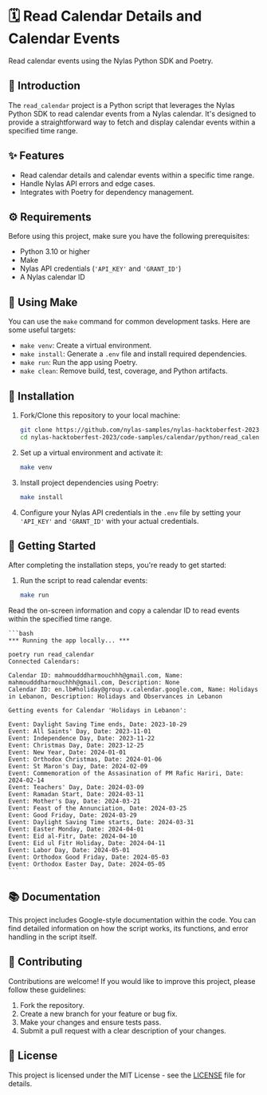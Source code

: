 # 🗓️ Read Calendar Details and Calendar Events

Read calendar events using the Nylas Python SDK and Poetry.

## 📜 Introduction

The `read_calendar` project is a Python script that leverages the Nylas Python SDK to read calendar events from a Nylas calendar. It's designed to provide a straightforward way to fetch and display calendar events within a specified time range.

## ✨ Features

- Read calendar details and calendar events within a specific time range.
- Handle Nylas API errors and edge cases.
- Integrates with Poetry for dependency management.

## ⚙️ Requirements

Before using this project, make sure you have the following prerequisites:

- Python 3.10 or higher
- Make
- Nylas API credentials (`'API_KEY'` and `'GRANT_ID'`)
- A Nylas calendar ID

## 🔧 Using Make

You can use the `make` command for common development tasks. Here are some useful targets:

- `make venv`: Create a virtual environment.
- `make install`: Generate a `.env` file and install required dependencies.
- `make run`: Run the app using Poetry.
- `make clean`: Remove build, test, coverage, and Python artifacts.

## 🚀 Installation

1. Fork/Clone this repository to your local machine:

    ```bash
    git clone https://github.com/nylas-samples/nylas-hacktoberfest-2023.git
    cd nylas-hacktoberfest-2023/code-samples/calendar/python/read_calendar
    ```

1. Set up a virtual environment and activate it:

    ```bash
    make venv
    ```

1. Install project dependencies using Poetry:

    ```bash
    make install
    ```

1. Configure your Nylas API credentials in the `.env` file by setting your `'API_KEY'` and `'GRANT_ID'`  with your actual credentials.

## 🏁 Getting Started

After completing the installation steps, you're ready to get started:

1. Run the script to read calendar events:

    ```bash
    make run
    ```

Read the on-screen information and copy a calendar ID to read events within the specified time range.

    ```bash
    *** Running the app locally... ***

    poetry run read_calendar
    Connected Calendars:

    Calendar ID: mahmoudddharmouchhh@gmail.com, Name: mahmoudddharmouchhh@gmail.com, Description: None
    Calendar ID: en.lb#holiday@group.v.calendar.google.com, Name: Holidays in Lebanon, Description: Holidays and Observances in Lebanon

    Getting events for Calendar 'Holidays in Lebanon':

    Event: Daylight Saving Time ends, Date: 2023-10-29
    Event: All Saints' Day, Date: 2023-11-01
    Event: Independence Day, Date: 2023-11-22
    Event: Christmas Day, Date: 2023-12-25
    Event: New Year, Date: 2024-01-01
    Event: Orthodox Christmas, Date: 2024-01-06
    Event: St Maron's Day, Date: 2024-02-09
    Event: Commemoration of the Assasination of PM Rafic Hariri, Date: 2024-02-14
    Event: Teachers' Day, Date: 2024-03-09
    Event: Ramadan Start, Date: 2024-03-11
    Event: Mother's Day, Date: 2024-03-21
    Event: Feast of the Annunciation, Date: 2024-03-25
    Event: Good Friday, Date: 2024-03-29
    Event: Daylight Saving Time starts, Date: 2024-03-31
    Event: Easter Monday, Date: 2024-04-01
    Event: Eid al-Fitr, Date: 2024-04-10
    Event: Eid ul Fitr Holiday, Date: 2024-04-11
    Event: Labor Day, Date: 2024-05-01
    Event: Orthodox Good Friday, Date: 2024-05-03
    Event: Orthodox Easter Day, Date: 2024-05-05
    ```

## 📚 Documentation

This project includes Google-style documentation within the code. You can find detailed information on how the script works, its functions, and error handling in the script itself.

## 🤝 Contributing

Contributions are welcome! If you would like to improve this project, please follow these guidelines:

1. Fork the repository.
2. Create a new branch for your feature or bug fix.
3. Make your changes and ensure tests pass.
4. Submit a pull request with a clear description of your changes.

## 📄 License

This project is licensed under the MIT License - see the [LICENSE](LICENSE) file for details.
